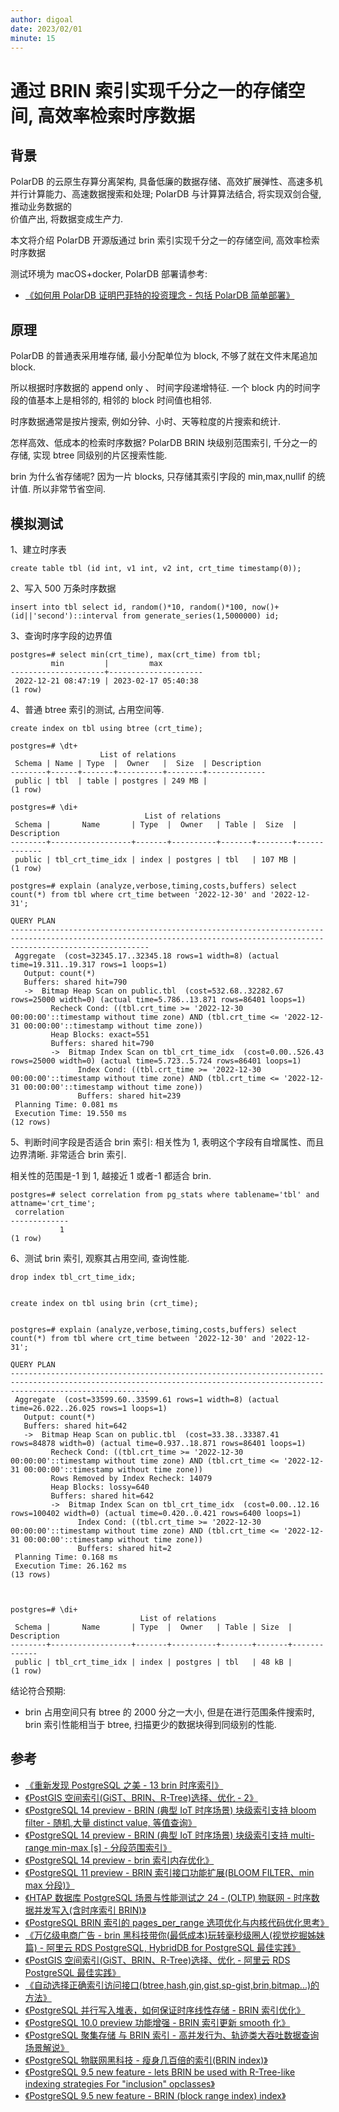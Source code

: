```yaml
---
author: digoal
date: 2023/02/01
minute: 15
---
```


# 通过 BRIN 索引实现千分之一的存储空间, 高效率检索时序数据

<ArticleInfo :frontmatter=$frontmatter></ArticleInfo>

## 背景

PolarDB 的云原生存算分离架构, 具备低廉的数据存储、高效扩展弹性、高速多机并行计算能力、高速数据搜索和处理; PolarDB 与计算算法结合, 将实现双剑合璧, 推动业务数据的  
价值产出, 将数据变成生产力.

本文将介绍 PolarDB 开源版通过 brin 索引实现千分之一的存储空间, 高效率检索时序数据

测试环境为 macOS+docker, PolarDB 部署请参考:
- [《如何用 PolarDB 证明巴菲特的投资理念 - 包括 PolarDB 简单部署》](https://github.com/digoal/blog/blob/master/202209/20220908_02.md)

## 原理

PolarDB 的普通表采用堆存储, 最小分配单位为 block, 不够了就在文件末尾追加 block.

所以根据时序数据的 append only 、 时间字段递增特征. 一个 block 内的时间字段的值基本上是相邻的, 相邻的 block 时间值也相邻.

时序数据通常是按片搜索, 例如分钟、小时、天等粒度的片搜索和统计.

怎样高效、低成本的检索时序数据? PolarDB BRIN 块级别范围索引, 千分之一的存储, 实现 btree 同级别的片区搜索性能.

brin 为什么省存储呢? 因为一片 blocks, 只存储其索引字段的 min,max,nullif 的统计值. 所以非常节省空间.

## 模拟测试

1、建立时序表

```
create table tbl (id int, v1 int, v2 int, crt_time timestamp(0));
```

2、写入 500 万条时序数据

```
insert into tbl select id, random()*10, random()*100, now()+(id||'second')::interval from generate_series(1,5000000) id;
```

3、查询时序字段的边界值

```
postgres=# select min(crt_time), max(crt_time) from tbl;
         min         |         max
---------------------+---------------------
 2022-12-21 08:47:19 | 2023-02-17 05:40:38
(1 row)
```

4、普通 btree 索引的测试, 占用空间等.

```
create index on tbl using btree (crt_time);
```

```
postgres=# \dt+
                    List of relations
 Schema | Name | Type  |  Owner   |  Size  | Description
--------+------+-------+----------+--------+-------------
 public | tbl  | table | postgres | 249 MB |
(1 row)

postgres=# \di+
                              List of relations
 Schema |       Name       | Type  |  Owner   | Table |  Size  | Description
--------+------------------+-------+----------+-------+--------+-------------
 public | tbl_crt_time_idx | index | postgres | tbl   | 107 MB |
(1 row)
```

```
postgres=# explain (analyze,verbose,timing,costs,buffers) select count(*) from tbl where crt_time between '2022-12-30' and '2022-12-31';
                                                                                QUERY PLAN
---------------------------------------------------------------------------------------------------------------------------------------------------------------------------
 Aggregate  (cost=32345.17..32345.18 rows=1 width=8) (actual time=19.311..19.317 rows=1 loops=1)
   Output: count(*)
   Buffers: shared hit=790
   ->  Bitmap Heap Scan on public.tbl  (cost=532.68..32282.67 rows=25000 width=0) (actual time=5.786..13.871 rows=86401 loops=1)
         Recheck Cond: ((tbl.crt_time >= '2022-12-30 00:00:00'::timestamp without time zone) AND (tbl.crt_time <= '2022-12-31 00:00:00'::timestamp without time zone))
         Heap Blocks: exact=551
         Buffers: shared hit=790
         ->  Bitmap Index Scan on tbl_crt_time_idx  (cost=0.00..526.43 rows=25000 width=0) (actual time=5.723..5.724 rows=86401 loops=1)
               Index Cond: ((tbl.crt_time >= '2022-12-30 00:00:00'::timestamp without time zone) AND (tbl.crt_time <= '2022-12-31 00:00:00'::timestamp without time zone))
               Buffers: shared hit=239
 Planning Time: 0.081 ms
 Execution Time: 19.550 ms
(12 rows)
```

5、判断时间字段是否适合 brin 索引: 相关性为 1, 表明这个字段有自增属性、而且边界清晰. 非常适合 brin 索引.

相关性的范围是-1 到 1, 越接近 1 或者-1 都适合 brin.

```
postgres=# select correlation from pg_stats where tablename='tbl' and attname='crt_time';
 correlation
-------------
           1
(1 row)
```

6、测试 brin 索引, 观察其占用空间, 查询性能.

```
drop index tbl_crt_time_idx;


create index on tbl using brin (crt_time);


postgres=# explain (analyze,verbose,timing,costs,buffers) select count(*) from tbl where crt_time between '2022-12-30' and '2022-12-31';
                                                                                QUERY PLAN
---------------------------------------------------------------------------------------------------------------------------------------------------------------------------
 Aggregate  (cost=33599.60..33599.61 rows=1 width=8) (actual time=26.022..26.025 rows=1 loops=1)
   Output: count(*)
   Buffers: shared hit=642
   ->  Bitmap Heap Scan on public.tbl  (cost=33.38..33387.41 rows=84878 width=0) (actual time=0.937..18.871 rows=86401 loops=1)
         Recheck Cond: ((tbl.crt_time >= '2022-12-30 00:00:00'::timestamp without time zone) AND (tbl.crt_time <= '2022-12-31 00:00:00'::timestamp without time zone))
         Rows Removed by Index Recheck: 14079
         Heap Blocks: lossy=640
         Buffers: shared hit=642
         ->  Bitmap Index Scan on tbl_crt_time_idx  (cost=0.00..12.16 rows=100402 width=0) (actual time=0.420..0.421 rows=6400 loops=1)
               Index Cond: ((tbl.crt_time >= '2022-12-30 00:00:00'::timestamp without time zone) AND (tbl.crt_time <= '2022-12-31 00:00:00'::timestamp without time zone))
               Buffers: shared hit=2
 Planning Time: 0.168 ms
 Execution Time: 26.162 ms
(13 rows)



postgres=# \di+
                             List of relations
 Schema |       Name       | Type  |  Owner   | Table | Size  | Description
--------+------------------+-------+----------+-------+-------+-------------
 public | tbl_crt_time_idx | index | postgres | tbl   | 48 kB |
(1 row)
```

结论符合预期:

- brin 占用空间只有 btree 的 2000 分之一大小, 但是在进行范围条件搜索时, brin 索引性能相当于 btree, 扫描更少的数据块得到同级别的性能.

## 参考

- [《重新发现 PostgreSQL 之美 - 13 brin 时序索引》](https://github.com/digoal/blog/blob/master/202106/20210605_02.md)
- [《PostGIS 空间索引(GiST、BRIN、R-Tree)选择、优化 - 2》](https://github.com/digoal/blog/blob/master/202105/20210507_05.md)
- [《PostgreSQL 14 preview - BRIN (典型 IoT 时序场景) 块级索引支持 bloom filter - 随机,大量 distinct value, 等值查询》](https://github.com/digoal/blog/blob/master/202103/20210326_02.md)
- [《PostgreSQL 14 preview - BRIN (典型 IoT 时序场景) 块级索引支持 multi-range min-max [s] - 分段范围索引》](https://github.com/digoal/blog/blob/master/202103/20210326_01.md)
- [《PostgreSQL 14 preview - brin 索引内存优化》](https://github.com/digoal/blog/blob/master/202103/20210324_01.md)
- [《PostgreSQL 11 preview - BRIN 索引接口功能扩展(BLOOM FILTER、min max 分段)》](https://github.com/digoal/blog/blob/master/201803/20180323_05.md)
- [《HTAP 数据库 PostgreSQL 场景与性能测试之 24 - (OLTP) 物联网 - 时序数据并发写入(含时序索引 BRIN)》](https://github.com/digoal/blog/blob/master/201711/20171107_25.md)
- [《PostgreSQL BRIN 索引的 pages_per_range 选项优化与内核代码优化思考》](https://github.com/digoal/blog/blob/master/201708/20170824_01.md)
- [《万亿级电商广告 - brin 黑科技带你(最低成本)玩转毫秒级圈人(视觉挖掘姊妹篇) - 阿里云 RDS PostgreSQL, HybridDB for PostgreSQL 最佳实践》](https://github.com/digoal/blog/blob/master/201708/20170823_01.md)
- [《PostGIS 空间索引(GiST、BRIN、R-Tree)选择、优化 - 阿里云 RDS PostgreSQL 最佳实践》](https://github.com/digoal/blog/blob/master/201708/20170820_01.md)
- [《自动选择正确索引访问接口(btree,hash,gin,gist,sp-gist,brin,bitmap...)的方法》](https://github.com/digoal/blog/blob/master/201706/20170617_01.md)
- [《PostgreSQL 并行写入堆表，如何保证时序线性存储 - BRIN 索引优化》](https://github.com/digoal/blog/blob/master/201706/20170611_02.md)
- [《PostgreSQL 10.0 preview 功能增强 - BRIN 索引更新 smooth 化》](https://github.com/digoal/blog/blob/master/201704/20170405_01.md)
- [《PostgreSQL 聚集存储 与 BRIN 索引 - 高并发行为、轨迹类大吞吐数据查询场景解说》](https://github.com/digoal/blog/blob/master/201702/20170219_01.md)
- [《PostgreSQL 物联网黑科技 - 瘦身几百倍的索引(BRIN index)》](https://github.com/digoal/blog/blob/master/201604/20160414_01.md)
- [《PostgreSQL 9.5 new feature - lets BRIN be used with R-Tree-like indexing strategies For "inclusion" opclasses》](https://github.com/digoal/blog/blob/master/201505/20150526_01.md)
- [《PostgreSQL 9.5 new feature - BRIN (block range index) index》](https://github.com/digoal/blog/blob/master/201504/20150419_01.md)  
